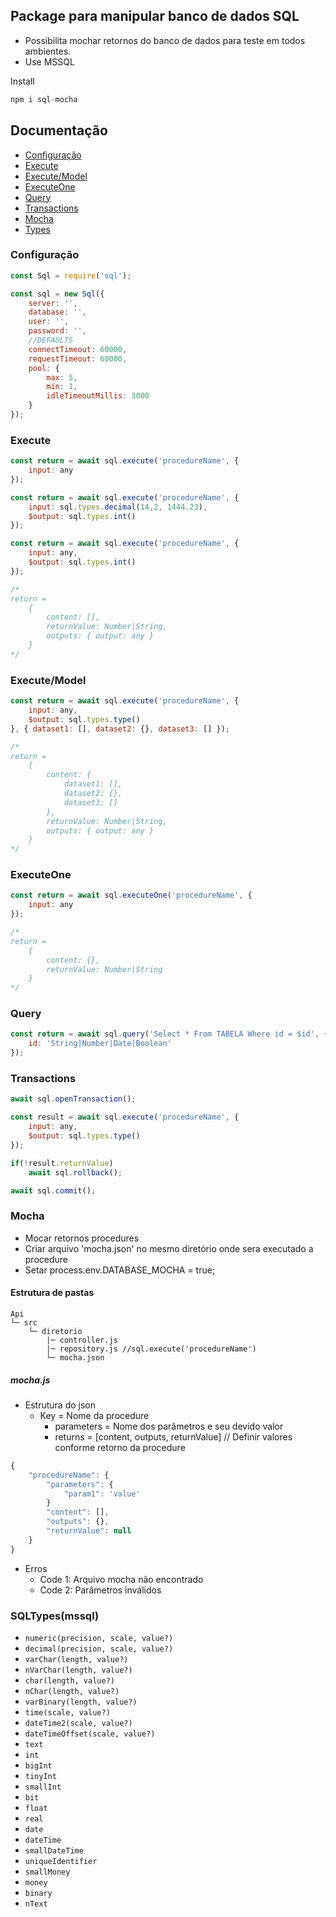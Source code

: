 ## Package para manipular banco de dados SQL
* Possibilita mochar retornos do banco de dados para teste em todos ambientes.
* Use MSSQL

Install
```js
npm i sql-mocha
```

## Documentação

* [Configuração](#Configuração)
* [Execute](#Execute)
* [Execute/Model](#ExecuteModel)
* [ExecuteOne](#ExecuteOne)
* [Query](#Query)
* [Transactions](#Transactions)
* [Mocha](#Mocha)
* [Types](#SQLTypesmssql)


### Configuração
```js
const Sql = require('sql');

const sql = new Sql({
    server: '',
    database: '',
    user: '',
    password: '',
    //DEFAULTS
    connectTimeout: 60000,
    requestTimeout: 60000,
    pool: {
        max: 5,
        min: 1,
        idleTimeoutMillis: 3000
    }
});
```

### Execute
```js
const return = await sql.execute('procedureName', {
    input: any
});

const return = await sql.execute('procedureName', {
    input: sql.types.decimal(14,2, 1444.23),
    $output: sql.types.int()
});

const return = await sql.execute('procedureName', {
    input: any,
    $output: sql.types.int()
});

/*
return =
    {
        content: [],
        returnValue: Number|String,
        outputs: { output: any }
    }
*/
```

### Execute/Model
```js
const return = await sql.execute('procedureName', {
    input: any,
    $output: sql.types.type()
}, { dataset1: [], dataset2: {}, dataset3: [] });

/*
return =
    {
        content: {
            dataset1: [], 
            dataset2: {}, 
            dataset3: []
        },
        returnValue: Number|String,
        outputs: { output: any }
    }
*/
```

### ExecuteOne
```js
const return = await sql.executeOne('procedureName', {
    input: any
});

/*
return =
    {
        content: {},
        returnValue: Number|String
    }
*/
```

### Query
```js
const return = await sql.query('Select * From TABELA Where id = $id', {
    id: 'String|Number|Date|Boolean'
});
```

### Transactions
```js
await sql.openTransaction();

const result = await sql.execute('procedureName', {
    input: any,
    $output: sql.types.type()
});

if(!result.returnValue)
    await sql.rollback();

await sql.commit();
```

### Mocha

* Mocar retornos procedures
* Criar arquivo 'mocha.json' no mesmo diretório onde sera executado a procedure
* Setar process.env.DATABASE_MOCHA = true;

#### Estrutura de pastas
```
Api
└─ src
    └─ diretorio
        |─ controller.js
        |─ repository.js //sql.execute('procedureName')
        └─ mocha.json
```

##### mocha.js

* Estrutura do json
    - Key = Nome da procedure
        - parameters = Nome dos parâmetros e seu devido valor
        - returns = [content, outputs, returnValue] // Definir valores conforme retorno da procedure

```js
{
	"procedureName": {
        "parameters": {
            "param1": 'value'
        }
		"content": [],
		"outputs": {},
		"returnValue": null
	}
}
```

* Erros
    - Code 1: Arquivo mocha não encontrado
    - Code 2: Parâmetros inválidos

### SQLTypes(mssql)

* `numeric(precision, scale, value?)`
* `decimal(precision, scale, value?)`
* `varChar(length, value?)`
* `nVarChar(length, value?)`
* `char(length, value?)`
* `nChar(length, value?)`
* `varBinary(length, value?)`
* `time(scale, value?)`
* `dateTime2(scale, value?)`
* `dateTimeOffset(scale, value?)`
* `text`
* `int`
* `bigInt`
* `tinyInt`
* `smallInt`
* `bit`
* `float`
* `real`
* `date`
* `dateTime`
* `smallDateTime`
* `uniqueIdentifier`
* `smallMoney`
* `money`
* `binary`
* `nText`
